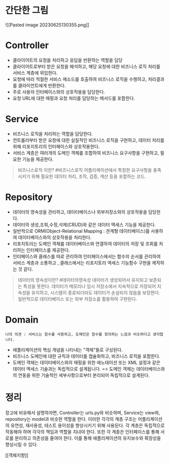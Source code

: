 # 간단한 그림
![[Pasted image 20230625130355.png]]


# Controller
* 클라이어트의 요청을 처리하고 응답을 반환하는 역할을 담당
* 클라이어트로부터 받은 요청을 해석하고, 해당 요청에 대한 비즈니스 로직 처리를 서비스 계층에 위임한다.
* 요청에 따라 적절한 서비스 메소드를 호출하여 비즈니스 로직을 수행하고, 처리결과를 클라이언트에게 반환한다.
* 주로 사용자 인터페이스와의 상호작용을 담당한다.
* 요청 URL에 대한 매핑과 요청 처리를 담당하는 메서드를 포함한다.

# Service
* 비즈니스 로직을 처리하는 역할을 담당한다.
* 컨트롤러부터 받은 요청에 대한 실질적인 비즈니스 로직을 구현하고, 데이터 처리를 위해 리포지토리의 인터페이스와 상호작용한다.
* 서비스 계층은 여러개의 도메인 객체를 조합하여 비즈니스 요구사항을 구현하고, 필요한 기능을 제공한다.
> 비즈니스로직 이란? #비즈니스로직 
> 어플리케이션에서 특정한 요구사항을 충족시키기 위해 필요한 데이터 처리, 조작, 검증, 계산 등을 포함하는 코드.

# Repository
* 데이터의 영속성을 관리하고, 데이터베이스나 외부저장소와의 상호작용을 담당한다.
* 데이터의 생성,조회,수정,삭제(CRUD)와 같은 데이터 액세스 기능을 제공한다.
* 일반적으로 ORM(Object-Relational Mapping : 관계형 데이터베이스)를 사용하여 데이터베이스와의 상호작용을 처리한다.
* 리포지토리는 도메인 객체를 데이터베이스와 연결하여 데이터의 저장 및 조회를 처리하는 인터페이스를 제공한다.
* 인터페이스와 클래스를 따로 관리하여 인터페이스에서는 함수의 순서를 관리하여 서비스 계층과 소통하고 , 클래스에서는 리포지토리 액세스 기능함수 구현을 제작하는 것 같다.


> 데이터의 영속성이란? #데이터의영속성
> 데이터가 생성되어서 유지되고 보존되는 특성을 뜻한다. 데이터가 메모리나 임시 저장소에서 지속적으로 저장되어 지속성을 유지하고, 시스템이 종료되더라도 데이터가 손실되지 않음을 보장한다.
> 일반적으로 데이터베이스 또는 외부 저장소를 활용하여 구현된다.
# Domain
	나의 의견 : 서비스는 함수를 사용하고, 도메인은 함수를 정의하는 느낌과 비슷하다고 생각합니다.
* 애플리케이션의 핵심 개념을 나타내는 "객체"들로 구성된다.
* 비즈니스 도메인에 대한 규칙과 데이터를 캡슐화하고, 비즈니스 로직을 포함한다. 
* 도메인 객체는 데이터베이스와의 매핑을 위한 애노테이션 또는 XML 설정과 같은 데이터 액세스 기술과는 독립적으로 설계됩니다. => 도메인 객체는 데이터베이스와의 연동을 위한 기술적인 세부사항으로부터 분리되어 독립적으로 설계된다.


# 정리
장고에 비유해서 설명하자면, Controller는 urls.py와 비슷하며, Service는 view와, repository는 model과 비슷한 역할을 한다.
이러한 각각의 계층 구조는 어플리케이션의 유연성, 재사용성, 테스트 용이성을 향상시키기 위해 사용된다. 각 계층은 독립적으로 작동해야 하며 각각의 책임과 역할을 지녀야 한다. 
또한 각 계층은 인터페이스를 통해 서로를 분리하고 의존성을 줄여야 한다. 이를 통해 애플리케이션의 유지보수와 확장성을 향상시킬 수 있다.

[[객체지향]]